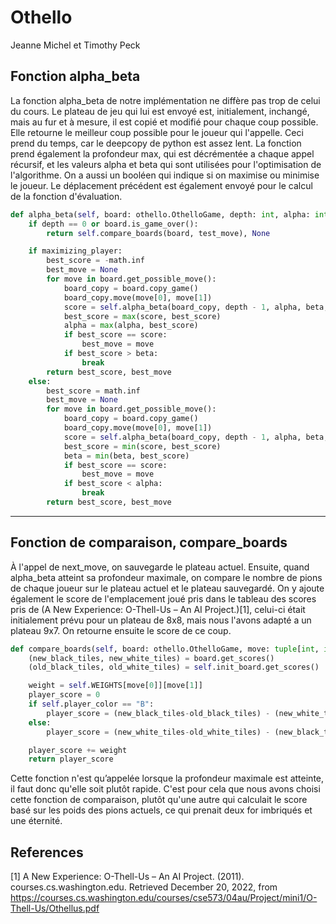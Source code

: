 # Othello

Jeanne Michel et Timothy Peck

## Fonction alpha_beta

La fonction alpha_beta de notre implémentation ne diffère pas trop de celui du cours. Le plateau de jeu qui lui est envoyé est, initialement, inchangé, mais au fur et à mesure, il est copié et modifié pour chaque coup possible. Elle retourne le meilleur coup possible pour le joueur qui l'appelle. Ceci prend du temps, car le deepcopy de python est assez lent. La fonction prend également la profondeur max, qui est décrémentée a chaque appel récursif, et les valeurs alpha et beta qui sont utilisées pour l'optimisation de l'algorithme. On a aussi un booléen qui indique si on maximise ou minimise le joueur. Le déplacement précédent est également envoyé pour le calcul de la fonction d'évaluation.

```python
def alpha_beta(self, board: othello.OthelloGame, depth: int, alpha: int, beta: int, maximizing_player: bool, test_move: tuple[int, int] = None) -> tuple[int, tuple[int, int]]:
    if depth == 0 or board.is_game_over():
        return self.compare_boards(board, test_move), None

    if maximizing_player:
        best_score = -math.inf
        best_move = None
        for move in board.get_possible_move():
            board_copy = board.copy_game()
            board_copy.move(move[0], move[1])
            score = self.alpha_beta(board_copy, depth - 1, alpha, beta, not maximizing_player, move)[0]
            best_score = max(score, best_score)
            alpha = max(alpha, best_score)
            if best_score == score:
                best_move = move
            if best_score > beta:
                break
        return best_score, best_move
    else:
        best_score = math.inf
        best_move = None
        for move in board.get_possible_move():
            board_copy = board.copy_game()
            board_copy.move(move[0], move[1])
            score = self.alpha_beta(board_copy, depth - 1, alpha, beta, not maximizing_player, move)[0]
            best_score = min(score, best_score)
            beta = min(beta, best_score)
            if best_score == score:
                best_move = move
            if best_score < alpha:
                break
        return best_score, best_move
```

---

## Fonction de comparaison, compare_boards

À l'appel de next_move, on sauvegarde le plateau actuel. Ensuite, quand alpha_beta atteint sa profondeur maximale, on compare le nombre de pions de chaque joueur sur le plateau actuel et le plateau sauvegardé.
On y ajoute également le score de l'emplacement joué pris dans le tableau des scores pris de (A New Experience: O-Thell-Us – An AI Project.)[1], celui-ci était initialement prévu pour un plateau de 8x8, mais nous l'avons adapté a un plateau 9x7.
On retourne ensuite le score de ce coup.

```python
def compare_boards(self, board: othello.OthelloGame, move: tuple[int, int]) -> int:
    (new_black_tiles, new_white_tiles) = board.get_scores()
    (old_black_tiles, old_white_tiles) = self.init_board.get_scores()

    weight = self.WEIGHTS[move[0]][move[1]]
    player_score = 0
    if self.player_color == "B":
        player_score = (new_black_tiles-old_black_tiles) - (new_white_tiles-old_white_tiles)
    else:
        player_score = (new_white_tiles-old_white_tiles) - (new_black_tiles-old_black_tiles)

    player_score += weight
    return player_score
```

Cette fonction n'est qu’appelée lorsque la profondeur maximale est atteinte, il faut donc qu'elle soit plutôt rapide.
C'est pour cela que nous avons choisi cette fonction de comparaison, plutôt qu'une autre qui calculait le score basé sur les poids des pions actuels, ce qui prenait deux for imbriqués et une éternité.

## References

[1] A New Experience: O-Thell-Us – An AI Project. (2011). courses.cs.washington.edu. Retrieved December 20, 2022, from https://courses.cs.washington.edu/courses/cse573/04au/Project/mini1/O-Thell-Us/Othellus.pdf
